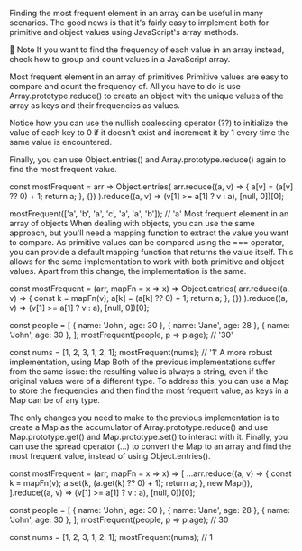 Finding the most frequent element in an array can be useful in many scenarios. The good news is that it's fairly easy to implement both for primitive and object values using JavaScript's array methods.

💬  Note
If you want to find the frequency of each value in an array instead, check how to group and count values in a JavaScript array.

Most frequent element in an array of primitives
Primitive values are easy to compare and count the frequency of. All you have to do is use Array.prototype.reduce() to create an object with the unique values of the array as keys and their frequencies as values.

Notice how you can use the nullish coalescing operator (??) to initialize the value of each key to 0 if it doesn't exist and increment it by 1 every time the same value is encountered.

Finally, you can use Object.entries() and Array.prototype.reduce() again to find the most frequent value.

const mostFrequent = arr =>
  Object.entries(
    arr.reduce((a, v) => {
      a[v] = (a[v] ?? 0) + 1;
      return a;
    }, {})
  ).reduce((a, v) => (v[1] >= a[1] ? v : a), [null, 0])[0];

mostFrequent(['a', 'b', 'a', 'c', 'a', 'a', 'b']); // 'a'
Most frequent element in an array of objects
When dealing with objects, you can use the same approach, but you'll need a mapping function to extract the value you want to compare. As primitive values can be compared using the === operator, you can provide a default mapping function that returns the value itself. This allows for the same implementation to work with both primitive and object values. Apart from this change, the implementation is the same.

const mostFrequent = (arr, mapFn = x => x) =>
  Object.entries(
    arr.reduce((a, v) => {
      const k = mapFn(v);
      a[k] = (a[k] ?? 0) + 1;
      return a;
    }, {})
  ).reduce((a, v) => (v[1] >= a[1] ? v : a), [null, 0])[0];

const people = [
  { name: 'John', age: 30 },
  { name: 'Jane', age: 28 },
  { name: 'John', age: 30 },
];
mostFrequent(people, p => p.age); // '30'

const nums = [1, 2, 3, 1, 2, 1];
mostFrequent(nums); // '1'
A more robust implementation, using Map
Both of the previous implementations suffer from the same issue: the resulting value is always a string, even if the original values were of a different type. To address this, you can use a Map to store the frequencies and then find the most frequent value, as keys in a Map can be of any type.

The only changes you need to make to the previous implementation is to create a Map as the accumulator of Array.prototype.reduce() and use Map.prototype.get() and Map.prototype.set() to interact with it. Finally, you can use the spread operator (...) to convert the Map to an array and find the most frequent value, instead of using Object.entries().

const mostFrequent = (arr, mapFn = x => x) =>
  [
    ...arr.reduce((a, v) => {
      const k = mapFn(v);
      a.set(k, (a.get(k) ?? 0) + 1);
      return a;
    }, new Map()),
  ].reduce((a, v) => (v[1] >= a[1] ? v : a), [null, 0])[0];

const people = [
  { name: 'John', age: 30 },
  { name: 'Jane', age: 28 },
  { name: 'John', age: 30 },
];
mostFrequent(people, p => p.age); // 30

const nums = [1, 2, 3, 1, 2, 1];
mostFrequent(nums); // 1
